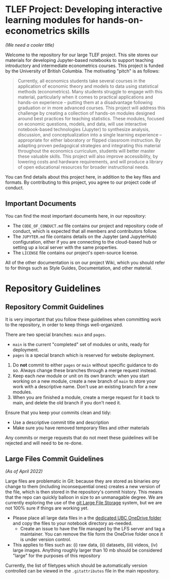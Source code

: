# TLEF Project: Developing interactive learning modules for hands-on-econometrics skills

_(We need a cooler title)_

Welcome to the repository for our large TLEF project.  This site stores our materials for developing Jupyter-based notebooks to support teaching introductory and intermediate econometrics courses.  This project is funded by the University of British Columbia.  The motivating "pitch" is as follows:

> Currently, all economics students take several courses in the application of economic theory and models to data using statistical methods (econometrics).  Many students struggle to engage with this material, particularly when it comes to practical applications and hands-on experience – putting them at a disadvantage following graduation or in more advanced courses.
>This project will address this challenge by creating a collection of hands-on modules designed around best practices for teaching statistics.  These modules, focused on economic questions, models, and data, will use interactive notebook-based technologies (Jupyter) to synthesize analysis, discussion, and conceptualization into a single learning experience – appropriate for either laboratory or flipped classroom instruction.
>By adapting proven pedagogical strategies and integrating this material throughout the economics curriculum, students will better master these valuable skills.  This project will also improve accessibility, by lowering costs and hardware requirements, and will produce a library of open educational resources for broader instructional needs.

You can find details about this project here, in addition to the key files and formats.  By contributing to this project, you agree to our project code of conduct.

## Important Documents

You can find the most important documents here, in our repository:

- The `CODE_OF_CONDUCT.md` file contains our project and repository code of conduct, which is expected that all members and contributors follow.
- The `JUPYTER.md` file contains details on the Jupyter (and JupyterHub) configuration, either if you are connecting to the cloud-based hub or setting up a local server with the same properties.
- The `LICENSE` file contains our project's open-source license.

All of the other documentation is on our project Wiki, which you should refer to for things such as Style Guides, Documentation, and other material.

# Repository Guidelines

## Repository Commit Guidelines

It is very important that you follow these guidelines when committing work to the repository, in order to keep things well-organized.

There are two special branches: `main` and `pages`.

- `main` is the current "completed" set of modules or units, ready for deployment.
- `pages` is a special branch which is reserved for website deployment.

1.  Do **not** commit to either `pages` or `main` without specific guidance to do so.  Always change these branches through a merge request instead.
2.  Keep each _new_ module or unit on its own branch: when you start working on a new module, create a new branch of `main` to store your work with a descriptive name.  Don't use an existing branch for a new modules.
3.  When you are finished a module, create a merge request for it back to main, and delete the old branch if you don't need it.

Ensure that you keep your commits clean and tidy:

- Use a descriptive commit title and description
- Make sure you have removed temporary files and other materials

Any commits or merge requests that do not meet these guidelines will be rejected and will need to be re-done.

## Large Files Commit Guidelines
_(As of April 2022)_

Large files are problematic in Git: because they are stored as binaries _any_ change to them (including inconsequential ones) creates a new version of the file, which is then stored in the repository's commit history.  This means that the repo can quickly balloon in size to an unmanagable degree.  We are currently exploring the use of the [git Large File Storage](https://git-lfs.github.com/) system, but we are not 100% sure if things are working yet.

- Please place all large data files in a the [dedicated  UBC OneDrive folder](https://ubcca-my.sharepoint.com/:f:/g/personal/jonathan_graves_ubc_ca/Ei9qKd8LviRAgJ5QRWBBDXwB4Bg5CRobsOxhOhGDhu8rag?e=0NrpP4) and copy the files to your notebook directory as-needed.
  + Create an issue to have the file managed by the LFS server and tag a maintainer.  You can remove the file form the OneDrive folder once it is under version control.
- This applies to files such as: (i) raw data, (ii) datasets, (iii) videos, (iv) large images.  Anything roughly larger than 10 mb should be considered "large" for the purposes of this repository

Currently, the list of filetypes which should be automatically version controlled can be viewed in the `.gitattributes` file in the main repository.


